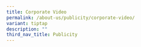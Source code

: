 ```yaml
---
title: Corporate Video
permalink: /about-us/publicity/corporate-video/
variant: tiptap
description: ""
third_nav_title: Publicity
---
```

